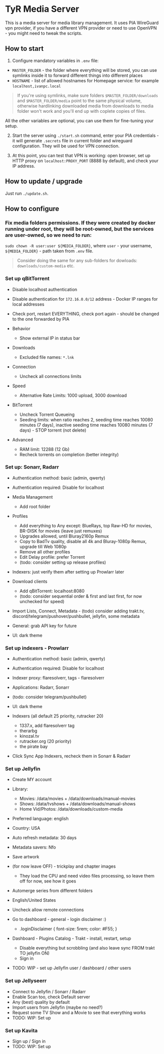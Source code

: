 # TyR Media Server

This is a media server for media library management. It uses PIA WireGuard vpn provider, if you have a different VPN provider or need to use OpenVPN - you might need to tweak the scripts.

## How to start

1. Configure mandatory variables in `.env` file:

- `MASTER_FOLDER` - the folder where everything will be stored, you can use symlinks inside it to forward different things into different places
- `HOSTNAME` - list of allowed hostnames for Homepage service: for example `localhost,ivanpc.local`

> If you're using symlinks, make sure folders `$MASTER_FOLDER/downloads` and `$MASTER_FOLDER/media` point to the same physical volume, otherwise hardlinking downloaded media from downloads to media folder won't work and you'll end up with coplete copies of files.

All the other variables are optional, you can use them for fine-tuning your setup.

2. Start the server using `./start.sh` command, enter your PIA credentials - it will generate `.secrets` file in current folder and wireguard configuration. They will be used for VPN connection.

3. At this point, you can test that VPN is working: open browser, set up HTTP proxy on `localhost:PROXY_PORT` (8888 by default), and check your IP address.

## How to update / upgrade

Just run `./update.sh`.

## How to configure

### Fix media folders permissions. If they were created by docker running under root, they will be root-owned, but the services are user-owned, so we need to run:

`sudo chown -R user:user ${MEDIA_FOLDER}`, where `user` - your username, `${MEDIA_FOLDER}` - path taken from `.env` file.

> Consider doing the same for any sub-folders for dowloads: `downloads/custom-media` etc.

### Set up qBitTorrent

- Disable localhost authentication
- Disable authentication for `172.16.0.0/12` address - Docker IP ranges for local addresses
- Check port, restart EVERYTHING, check port again - should be changed to the one forwarded by PIA

- Behavior
  - Show external IP in status bar

- Downloads
  - Excluded file names: `*.lnk`

- Connection
  - Uncheck all connections limits

- Speed
  - Alternative Rate Limits: 1000 upload, 3000 download

- BitTorrent
  - Uncheck Torrent Queueing
  - Seeding limits: when ratio reaches 2, seeding time reaches 10080 minutes (7 days), inactive seeding time reaches 10080 minutes (7 days) - STOP torrent (not delete)

- Advanced
  - RAM limit: 12288 (12 Gb)
  - Recheck torrents on completion (better integrity)

### Set up: Sonarr, Radarr

- Authentication method: basic (admin, qwerty)
- Authentication required: Disable for localhost

- Media Management
  - Add root folder

- Profiles
  - Add everything to Any except: BlueRays, top Raw-HD for movies, BR-DISK for movies (leave just remuxes)
  - Upgrades allowed, until Bluray2160p Remux
  - Copy to BadTv quality, disable all 4k and Bluray-1080p Remux, upgrade till Web 1080p
  - Remove all other profiles
  - Edit Delay profile: prefer Torrent
  - (todo: consider setting up release profiles)

- Indexers: just verify them after setting up Prowlarr later

- Download clients
  - Add qBitTorrent: localhost:8080
  - (todo: consider sequential order & first and last first, for now unchecked for speed)

- Import Lists, Connect, Metadata - (todo) consider adding trakt.tv, discord/telegram/pushover/pushbullet, jellyfin, some metadata

- General: grab API key for future

- UI: dark theme

### Set up indexers - Prowlarr

- Authentication method: basic (admin, qwerty)
- Authentication required: Disable for localhost

- Indexer proxy: flaresolverr, tags - flaresolverr
- Applications: Radarr, Sonarr
- (todo: consider telegram/pushbullet)
- UI: dark theme
- Indexers (all default 25 priority, rutracker 20)
  - 1337.x, add flaresolverr tag
  - therarbg
  - kinozal.tv
  - rutracker.org (20 priority)
  - the pirate bay

- Click Sync App Indexers, recheck them in Sonarr & Radarr

### Set up Jellyfin

- Create MY account
- Library:
  - Movies: /data/movies + /data/downloads/manual-movies
  - Shows: /data/tvshows + /data/downloads/manual-shows
  - Home Vid/Photos: /data/downloads/custom-media
- Preferred language: english
- Country: USA
- Auto refresh metadata: 30 days
- Metadata savers: Nfo
- Save artwork
- (for now leave OFF) - trickplay and chapter images
  - They load the CPU and need video files processing, so leave them off for now, see how it goes
- Automerge series from different folders
- English/United States
- Uncheck allow remote connections

- Go to dashboard - general - login disclaimer :)
  - .loginDisclaimer { font-size: 5rem; color: #F55; }
- Dashboard - Plugins Catalog - Trakt - install, restart, setup
  - Disable everything but scrobbling (and also leave sync FROM trakt TO jellyfin ON)
  - Sign in

- TODO: WIP - set up Jellyfin user / dashboard / other users

### Set up Jellyseerr

- Connect to Jellyfin / Sonarr / Radarr
- Enable Scan too, check Default server
- Any (best) quality by default
- Import users from Jellyfin (maybe no need?)
- Request some TV Show and a Movie to see that everything works
- TODO: WIP: Set up

### Set up Kavita

- Sign up / Sign in
- TODO: WIP: Set up
